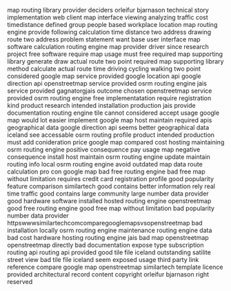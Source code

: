 map routing library provider deciders orleifur bjarnason technical story implementation web client map interface viewing analyzing traffic cost timedistance defined group people based workplace location map routing engine provide following calculation time distance two address drawing route two address problem statement want base user interface map software calculation routing engine map provider driver since research project free software require map usage must free required map supporting library generate draw actual route two point required map supporting library method calculate actual route time driving cycling walking two point considered google map service provided google location api google direction api openstreetmap service provided osrm routing engine jais service provided gagnatorgjais outcome chosen openstreetmap service provided osrm routing engine free implementatation require registration kind product research intended installation production jais provide documentation routing engine tile cannot considered accept usage google map would lot easier implement google map host maintain required apis geographical data google direction api seems better geographical data iceland see accessable osrm routing profile product intended production must add conideration price google map compared cost hosting maintaining osrm routing engine positive consequence pay usage map negative consequence install host maintain osrm routing engine update maintain routing info local osrm routing engine avoid outdated map data route calculation pro con google map bad free routing engine bad free map without limitation requires credit card registration profile good popularity feature comparison similartech good contains better information rely real time traffic good contains large community large number data provider good hardware software installed hosted routing engine openstreetmap good free routing engine good free map without limitation bad popularity number data provider httpswwwsimilartechcomcomparegooglemapsvsopenstreetmap bad installation locally osrm routing engine maintenance routing engine data bad cost hardware hosting routing engine jais bad map openstreetmap openstreetmap directly bad documentation expose type subscription routing api routing api provided good tile file iceland outstanding satilite street view bad tile file iceland seem exposed usage third party link reference compare google map openstreetmap similartech template licence provided architectural record content copyright orleifur bjarnason right reserved